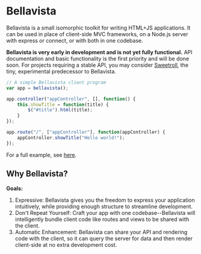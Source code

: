 # Bellavista

Bellavista is a small isomorphic toolkit for writing HTML+JS applications. It can be used in place of client-side MVC frameworks, on a Node.js server with express or connect, or with both in one codebase.

**Bellavista is very early in development and is not yet fully functional.** API documentation and basic functionality is the first priority and will be done soon. For projects requiring a stable API, you may consider [Sweetroll](http://www.github.com/jsonnull/sweetroll), the tiny, experimental predecessor to Bellavista.

``` js
// A simple Bellavista client program
var app = bellavista();

app.controller("appController", [], function() {
    this.showTitle = function(title) {
        $("#title").html(title);
    }
});

app.route("/", ["appController"], function(appController) {
    appController.showTitle("Hello world!");
});
```

For a full example, see [here](https://github.com/jsonnull/bellavista/blob/master/examples/example.js).

## Why Bellavista?

**Goals:**

1. Expressive: Bellavista gives you the freedom to express your application intuitively, while providing enough structure to streamline development.
2. Don't Repeat Yourself: Craft your app with one codebase--Bellavista will intelligently bundle client code like routes and views to be shared with the client.
3. Automatic Enhancement: Bellavista can share your API and rendering code with the client, so it can query the server for data and then render client-side at no extra development cost.